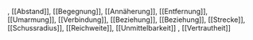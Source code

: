 , [[Abstand]], [[Begegnung]], [[Annäherung]], [[Entfernung]], [[Umarmung]], [[Verbindung]], [[Beziehung]], [[Beziehung]], [[Strecke]], [[Schussradius]], [[Reichweite]], [[Unmittelbarkeit]]
, [[Vertrautheit]]